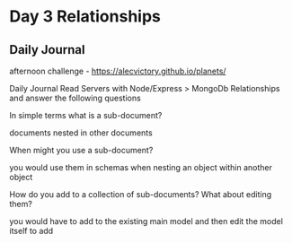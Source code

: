 # Day 3 Relationships

## Daily Journal

afternoon challenge - https://alecvictory.github.io/planets/

Daily Journal
Read Servers with Node/Express > MongoDb Relationships and answer the following questions

In simple terms what is a sub-document?

documents nested in other documents

When might you use a sub-document?

you would use them in schemas when nesting an object within another object

How do you add to a collection of sub-documents? What about editing them?

you would have to add to the existing main model and then edit the model itself to add
